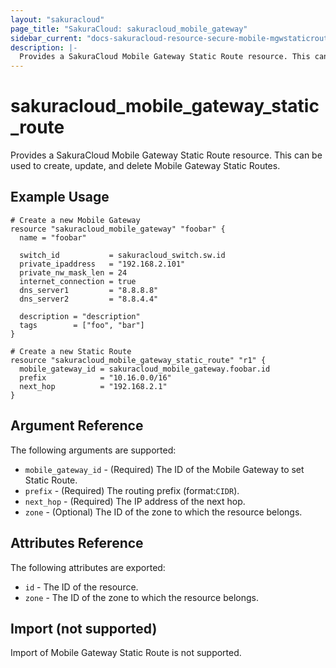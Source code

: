```yaml
---
layout: "sakuracloud"
page_title: "SakuraCloud: sakuracloud_mobile_gateway"
sidebar_current: "docs-sakuracloud-resource-secure-mobile-mgwstaticroute"
description: |-
  Provides a SakuraCloud Mobile Gateway Static Route resource. This can be used to create and delete Mobile Gateway Static Routes.
---
```


# sakuracloud\_mobile\_gateway\_static\_route

Provides a SakuraCloud Mobile Gateway Static Route resource. This can be used to create, update, and delete Mobile Gateway Static Routes.

## Example Usage

```hcl
# Create a new Mobile Gateway
resource "sakuracloud_mobile_gateway" "foobar" {
  name = "foobar"

  switch_id           = sakuracloud_switch.sw.id
  private_ipaddress   = "192.168.2.101"
  private_nw_mask_len = 24
  internet_connection = true
  dns_server1         = "8.8.8.8"
  dns_server2         = "8.8.4.4"

  description = "description"
  tags        = ["foo", "bar"]
}

# Create a new Static Route
resource "sakuracloud_mobile_gateway_static_route" "r1" {
  mobile_gateway_id = sakuracloud_mobile_gateway.foobar.id
  prefix            = "10.16.0.0/16"
  next_hop          = "192.168.2.1"
}
```

## Argument Reference

The following arguments are supported:

* `mobile_gateway_id` - (Required) The ID of the Mobile Gateway to set Static Route.
* `prefix` - (Required) The routing prefix (format:`CIDR`).
* `next_hop` - (Required) The IP address of the next hop.
* `zone` - (Optional) The ID of the zone to which the resource belongs.

## Attributes Reference

The following attributes are exported:

* `id` - The ID of the resource.
* `zone` - The ID of the zone to which the resource belongs.

## Import (not supported)

Import of Mobile Gateway Static Route is not supported.
